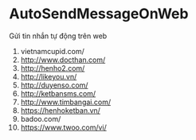 # AutoSendMessageOnWeb
Gửi tin nhắn tự động trên web
1. vietnamcupid.com/ 
2. http://www.docthan.com/
3. http://henho2.com/
4. http://likeyou.vn/
5. http://duyenso.com/
6. http://ketbansms.com/
7. http://www.timbangai.com/
8. https://henhoketban.vn/
9. badoo.com/ 
10. https://www.twoo.com/vi/
